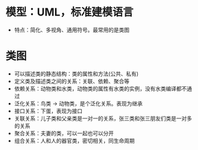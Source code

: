 # 模型：UML，标准建模语言
* 特点：简化、多视角、通用符号。最常用的是类图

# 类图
* 可以描述类的静态结构：类的属性和方法(公共、私有)
* 定义类及描述类之间的关系：关联、依赖、聚合等
* 依赖关系：动物类和水类，动物类的属性有水类的实例，没有水类编译都不通过
* 泛化关系：鸟类 -> 动物类，是个泛化关系。表现为继承
* 接口关系：下蛋，表现为接口
* 关联关系：儿子类和父亲类是一对一的关系，张三类和张三朋友们类是一对多的关系
* 聚合关系：夫妻的类，可以一起也可以分开
* 组合关系：人和人的器官类，密切相关，同生命周期